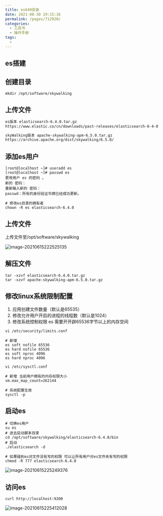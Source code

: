 ```yaml
---
title: es640安装
date: 2021-08-30 19:15:16
permalink: /pages/712920/
categories:
  - 工具书
  - 操作手册
tags:
  - 
---
```

## es搭建

## 创建目录

```
mkdir /opt/software/skywalking
```

## 上传文件

```sh
es版本 elasticsearch-6.4.0.tar.gz
https://www.elastic.co/cn/downloads/past-releases/elasticsearch-6-4-0

skyWalking版本 apache-skywalking-apm-6.5.0.tar.gz
https://archive.apache.org/dist/skywalking/6.5.0/
```



## 添加es用户

```shell
[root@localhost ~]# useradd es
[root@localhost ~]# passwd es
更改用户 es 的密码 。
新的 密码：
重新输入新的 密码：
passwd：所有的身份验证令牌已经成功更新。

# 修改es目录的拥有者
chown -R es elasticsearch-6.4.0
```



## 上传文件

上传文件至/opt/software/skywalking

![image-20210615222525135](https://gitee.com/zxqzhuzhu/imgs/raw/master/picGo/image-20210615222525135.png)



## 解压文件

```
tar -xzvf elasticsearch-6.4.0.tar.gz
tar -xzvf apache-skywalking-apm-6.5.0.tar.gz
```



## 修改linux系统限制配置

1. 应用创建文件数量（默认是65535）
2. 修改允许用户开启的进程的线程数（默认是1024）
3. 修改系统控制权限 es 需要开开辟65536字节以上的内存空间

```shell
vi /etc/security/limits.conf

# 新增
es soft nofile 65536
es hard nofile 65536
es soft nproc 4096
es hard nproc 4096

vi /etc/sysctl.conf

# 新增 当前用户拥有的内存权限大小
vm.max_map_count=262144

# 系统配置生效
sysctl -p
```



## 启动es

```
# 切换es用户
su es
# 进去启动脚本目录
cd /opt/software/skywalking/elasticsearch-6.4.0/bin
# 启动
./elasticsearch -d

# 如果碰到es对文件没有写的权限 可以让所有用户对es文件夹有写的权限
chmod -R 777 elasticsearch-6.4.0
```

![image-20210615225249376](https://gitee.com/zxqzhuzhu/imgs/raw/master/picGo/image-20210615225249376.png)



## 访问es

```
curl http://localhost:9200
```

![image-20210615225412028](https://gitee.com/zxqzhuzhu/imgs/raw/master/picGo/image-20210615225412028.png)